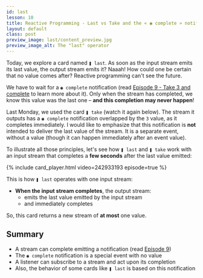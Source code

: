 ```yaml
---
id: last
lesson: 10
title: Reactive Programming - Last vs Take and the « ◉ complete » notification
layout: default
class: post
preview_image: last/content_preview.jpg
preview_image_alt: The "last" operator
---
```


Today, we explore a card named `❚ last`. As soon as the input stream emits its last value, the output stream emits it? Naaah! How could one be certain that no value comes after? Reactive programming can't see the future.

We have to wait for a `◉ complete` notification (read [Episode 9 - Take 3 and complete](/take) to learn more about it). Only when the stream has completed, we know this value was the last one – **and this completion may never happen**!

Last Monday, we used the card `❚ take` (watch it again below). The stream it outputs has a `◉ complete` notification overlapped by the `3` value, as it completes immediately. I would like to emphasize that this notification is **not** intended to deliver the last value of the stream. It is a separate event, without a value (though it can happen immediately after an event value).

To illustrate all those principles, let's see how `❚ last` and `❚ take` work with an input stream that completes a **few seconds** after the last value emitted:

{% include card_player.html video=242933193 episode=true %}

This is how `❚ last` operates with one input stream:

- **When the input stream completes**, the output stream:
  - emits the last value emitted by the input stream
  - and immediately completes

So, this card returns a new stream of **at most** one value.

## Summary

- A stream can complete emitting a notification (read [Episode 9](/take))
- The `◉ complete` notification is a special event with no value
- A listener can subscribe to a stream and act upon its completion
- Also, the behavior of some cards like `❚ last` is based on this notification
